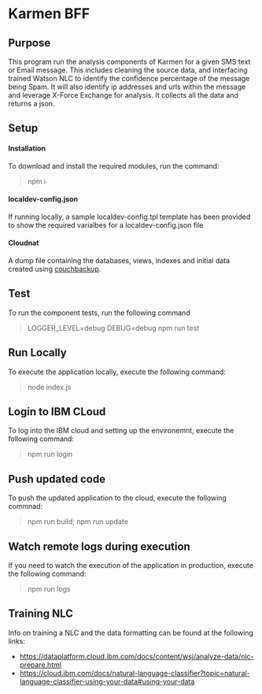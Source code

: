 # Karmen BFF

## Purpose
This program run the analysis components of Karmen for a given SMS text or Email message.  This includes cleaning the source data, and interfacing trained Watson NLC to identify the confidence percentage of the message being Spam.  It will also identify ip addresses and urls within the message and leverage X-Force Exchange for analysis.  It collects all the data and returns a json.

## Setup
#### Installation
To download and install the required modules, run the command:
> npm i

#### localdev-config.json
If running locally, a sample localdev-config.tpl template has been provided to show the required varialbes for a localdev-config.json file

#### Cloudnat
A dump file containing the databases, views, indexes and initial data created using [couchbackup](https://cloud.ibm.com/docs/Cloudant?topic=Cloudant-ibm-cloudant-backup-and-recovery).

## Test
To run the component tests, run the following command
> LOGGER_LEVEL=debug DEBUG=debug npm run test

## Run Locally
To execute the application locally, execute the following command:
> node index.js

## Login to IBM CLoud
To log into the IBM cloud and setting up the environemnt, execute the following command:
> npm run login

## Push updated code
To push the updated application to the cloud, execute the following commnad:
> npm run build; npm run update

## Watch remote logs during execution
If you need to watch the execution of the application in production, execute the following command:
> npm run logs

## Training NLC
Info on training a NLC and the data formatting can be found at the following links:
* https://dataplatform.cloud.ibm.com/docs/content/wsj/analyze-data/nlc-prepare.html
* https://cloud.ibm.com/docs/natural-language-classifier?topic=natural-language-classifier-using-your-data#using-your-data

